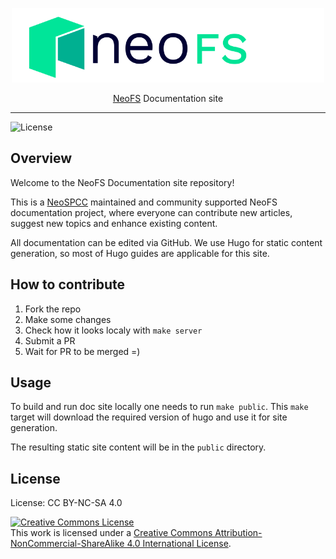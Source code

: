 <p align="center">
<img src="./.github/logo.svg" width="500px" alt="NeoFS">
</p>
<p align="center">
  <a href="https://fs.neo.org">NeoFS</a> Documentation site
</p>

---
![License](https://img.shields.io/github/license/nspcc-dev/doc-fs-neo-org.svg?style=popout)

## Overview

Welcome to the NeoFS Documentation site repository!

This is a [NeoSPCC](https://nspcc.ru/en) maintained and community supported
NeoFS documentation project, where everyone can contribute new articles, suggest
new topics and enhance existing content.

All documentation can be edited via GitHub. We use Hugo for static content
generation, so most of Hugo guides are applicable for this site.

## How to contribute

1. Fork the repo
2. Make some changes
3. Check how it looks localy with `make server`
4. Submit a PR
5. Wait for PR to be merged =)

## Usage

To build and run doc site locally one needs to run `make public`. This `make`
target will download the required version of hugo and use it for site generation.

The resulting static site content will be in the `public` directory.

## License

License: CC BY-NC-SA 4.0

<a rel="license" href="http://creativecommons.org/licenses/by-nc-sa/4.0/"><img alt="Creative Commons License" style="border-width:0" src="https://i.creativecommons.org/l/by-nc-sa/4.0/88x31.png" /></a><br />This work is licensed under a <a rel="license" href="http://creativecommons.org/licenses/by-nc-sa/4.0/">Creative Commons Attribution-NonCommercial-ShareAlike 4.0 International License</a>.
